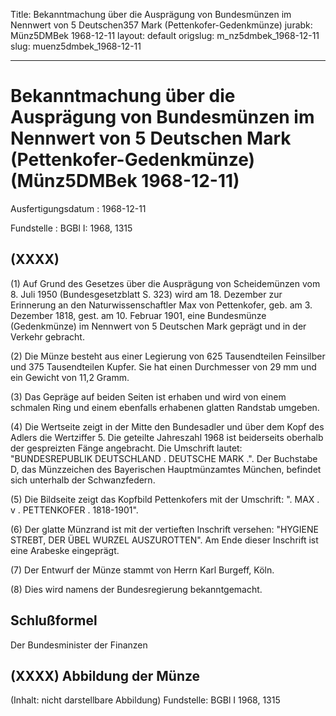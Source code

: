 Title: Bekanntmachung über die Ausprägung von Bundesmünzen im Nennwert von 5 Deutschen357
  Mark (Pettenkofer-Gedenkmünze)
jurabk: Münz5DMBek 1968-12-11
layout: default
origslug: m_nz5dmbek_1968-12-11
slug: muenz5dmbek_1968-12-11

---

# Bekanntmachung über die Ausprägung von Bundesmünzen im Nennwert von 5 Deutschen Mark (Pettenkofer-Gedenkmünze) (Münz5DMBek 1968-12-11)

Ausfertigungsdatum
:   1968-12-11

Fundstelle
:   BGBl I: 1968, 1315



## (XXXX)

(1) Auf Grund des Gesetzes über die Ausprägung von Scheidemünzen vom
8\. Juli 1950 (Bundesgesetzblatt S. 323) wird am 18. Dezember zur
Erinnerung an den Naturwissenschaftler Max von Pettenkofer, geb. am 3.
Dezember 1818, gest. am 10. Februar 1901, eine Bundesmünze
(Gedenkmünze) im Nennwert von 5 Deutschen Mark geprägt und in der
Verkehr gebracht.

(2) Die Münze besteht aus einer Legierung von 625 Tausendteilen
Feinsilber und 375 Tausendteilen Kupfer. Sie hat einen Durchmesser von
29 mm und ein Gewicht von 11,2 Gramm.

(3) Das Gepräge auf beiden Seiten ist erhaben und wird von einem
schmalen Ring und einem ebenfalls erhabenen glatten Randstab umgeben.

(4) Die Wertseite zeigt in der Mitte den Bundesadler und über dem Kopf
des Adlers die Wertziffer 5. Die geteilte Jahreszahl 1968 ist
beiderseits oberhalb der gespreizten Fänge angebracht. Die Umschrift
lautet: "BUNDESREPUBLIK DEUTSCHLAND . DEUTSCHE MARK .". Der Buchstabe
D, das Münzzeichen des Bayerischen Hauptmünzamtes München, befindet
sich unterhalb der Schwanzfedern.

(5) Die Bildseite zeigt das Kopfbild Pettenkofers mit der Umschrift:
". MAX . v . PETTENKOFER . 1818-1901".

(6) Der glatte Münzrand ist mit der vertieften Inschrift versehen:
"HYGIENE STREBT, DER ÜBEL WURZEL AUSZUROTTEN". Am Ende dieser
Inschrift ist eine Arabeske eingeprägt.

(7) Der Entwurf der Münze stammt von Herrn Karl Burgeff, Köln.

(8) Dies wird namens der Bundesregierung bekanntgemacht.


## Schlußformel

Der Bundesminister der Finanzen


## (XXXX) Abbildung der Münze

(Inhalt: nicht darstellbare Abbildung)
Fundstelle: BGBl I 1968, 1315

